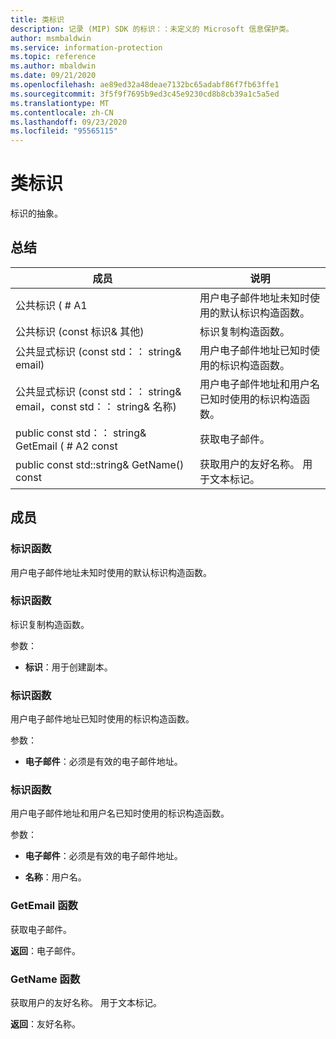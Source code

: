 ```yaml
---
title: 类标识
description: 记录 (MIP) SDK 的标识：：未定义的 Microsoft 信息保护类。
author: msmbaldwin
ms.service: information-protection
ms.topic: reference
ms.author: mbaldwin
ms.date: 09/21/2020
ms.openlocfilehash: ae89ed32a48deae7132bc65adabf86f7fb63ffe1
ms.sourcegitcommit: 3f5f9f7695b9ed3c45e9230cd8b8cb39a1c5a5ed
ms.translationtype: MT
ms.contentlocale: zh-CN
ms.lasthandoff: 09/23/2020
ms.locfileid: "95565115"
---
```

# <a name="class-identity"></a>类标识 
标识的抽象。
  
## <a name="summary"></a>总结
 成员                        | 说明                                
--------------------------------|---------------------------------------------
公共标识 ( # A1  |  用户电子邮件地址未知时使用的默认标识构造函数。
公共标识 (const 标识& 其他)   |  标识复制构造函数。
公共显式标识 (const std：： string& email)   |  用户电子邮件地址已知时使用的标识构造函数。
公共显式标识 (const std：： string& email，const std：： string& 名称)   |  用户电子邮件地址和用户名已知时使用的标识构造函数。
public const std：： string& GetEmail ( # A2 const  |  获取电子邮件。
public const std::string& GetName() const  |  获取用户的友好名称。 用于文本标记。
  
## <a name="members"></a>成员
  
### <a name="identity-function"></a>标识函数
用户电子邮件地址未知时使用的默认标识构造函数。
  
### <a name="identity-function"></a>标识函数
标识复制构造函数。

参数：  
* **标识**：用于创建副本。


  
### <a name="identity-function"></a>标识函数
用户电子邮件地址已知时使用的标识构造函数。

参数：  
* **电子邮件**：必须是有效的电子邮件地址。


  
### <a name="identity-function"></a>标识函数
用户电子邮件地址和用户名已知时使用的标识构造函数。

参数：  
* **电子邮件**：必须是有效的电子邮件地址。 


* **名称**：用户名。


  
### <a name="getemail-function"></a>GetEmail 函数
获取电子邮件。

  
**返回**：电子邮件。
  
### <a name="getname-function"></a>GetName 函数
获取用户的友好名称。 用于文本标记。

  
**返回**：友好名称。